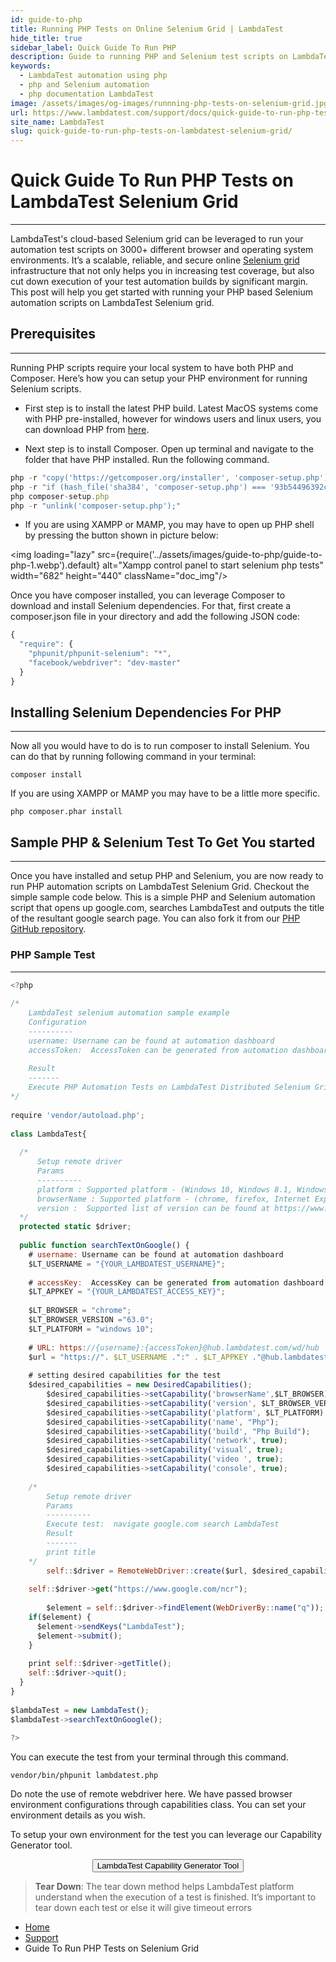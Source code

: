 ```yaml
---
id: guide-to-php
title: Running PHP Tests on Online Selenium Grid | LambdaTest
hide_title: true
sidebar_label: Quick Guide To Run PHP
description: Guide to running PHP and Selenium test scripts on LambdaTest Selenium automation grid online. Automated cross browser testing online using Selenium and PHP on 3000+ browsers on cloud
keywords:
  - LambdaTest automation using php
  - php and Selenium automation
  - php documentation LambdaTest
image: /assets/images/og-images/runnning-php-tests-on-selenium-grid.jpg
url: https://www.lambdatest.com/support/docs/quick-guide-to-run-php-tests-on-lambdatest-selenium-grid/
site_name: LambdaTest
slug: quick-guide-to-run-php-tests-on-lambdatest-selenium-grid/
---
```

# Quick Guide To Run PHP Tests on LambdaTest Selenium Grid
***

<script type="application/ld+json"
      dangerouslySetInnerHTML={{ __html: JSON.stringify({
       "@context": "https://schema.org",
        "@type": "BreadcrumbList",
        "itemListElement": [{
          "@type": "ListItem",
          "position": 1,
          "name": "LambdaTest",
          "item": "https://www.lambdatest.com"
        },{
          "@type": "ListItem",
          "position": 2,
          "name": "Support",
          "item": "https://www.lambdatest.com/support/docs/"
        },{
          "@type": "ListItem",
          "position": 3,
          "name": "Running PHP Tests",
          "item": "https://www.lambdatest.com/support/docs/quick-guide-to-run-php-tests-on-lambdatest-selenium-grid/"
        }]
      })
    }}
></script>

LambdaTest's cloud-based Selenium grid can be leveraged to run your automation test scripts on 3000+ different browser and operating system environments. It’s a scalable, reliable, and secure online [Selenium grid](https://www.lambdatest.com/selenium-automation) infrastructure that not only helps you in increasing test coverage, but also cut down execution of your test automation builds by significant margin. This post will help you get started with running your PHP based Selenium automation scripts on LambdaTest Selenium grid.

## Prerequisites
***

Running PHP scripts require your local system to have both PHP and Composer. Here’s how you can setup your PHP environment for running Selenium scripts.

- First step is to install the latest PHP build. Latest MacOS systems come with PHP pre-installed, however for windows users and linux users, you can download PHP from [here](https://www.php.net/manual/en/install.php).

- Next step is to install Composer. Open up terminal and navigate to the folder that have PHP installed. Run the following command.

```javascript
php -r "copy('https://getcomposer.org/installer', 'composer-setup.php');"
php -r "if (hash_file('sha384', 'composer-setup.php') === '93b54496392c062774670ac18b134c3b3a95e5a5e5c8f1a9f115f203b75bf9a129d5daa8ba6a13e2cc8a1da0806388a8') { echo 'Installer verified'; } else { echo 'Installer corrupt'; unlink('composer-setup.php'); } echo PHP_EOL;"
php composer-setup.php
php -r "unlink('composer-setup.php');"
```
- If you are using XAMPP or MAMP, you may have to open up PHP shell by pressing the button shown in picture below:

<img loading="lazy" src={require('../assets/images/guide-to-php/guide-to-php-1.webp').default} alt="Xampp control panel to start selenium php tests" width="682" height="440" className="doc_img"/>

Once you have composer installed, you can leverage Composer to download and install Selenium dependencies. For that, first create a composer.json file in your directory and add the following JSON code:

```javascript
{
  "require": {
    "phpunit/phpunit-selenium": "*",
    "facebook/webdriver": "dev-master"
  } 
}
```
## Installing Selenium Dependencies For PHP
***

Now all you would have to do is to run composer to install Selenium. You can do that by running following command in your terminal:

    composer install

If you are using XAMPP or MAMP you may have to be a little more specific.

    php composer.phar install

## Sample PHP & Selenium Test To Get You started
***

Once you have installed and setup PHP and Selenium, you are now ready to run PHP automation scripts on LambdaTest Selenium Grid. Checkout the simple sample code below. This is a simple PHP and Selenium automation script that opens up google.com, searches LambdaTest and outputs the title of the resultant google search page. You can also fork it from our [PHP GitHub repository](https://github.com/LambdaTest/php-selenium-sample).

### PHP Sample Test
***

```javascript
<?php
 
/*
    LambdaTest selenium automation sample example
    Configuration
    ----------
    username: Username can be found at automation dashboard
    accessToken:  AccessToken can be generated from automation dashboard or profile section
 
    Result
    -------
    Execute PHP Automation Tests on LambdaTest Distributed Selenium Grid
*/
 
require 'vendor/autoload.php';
 
class LambdaTest{
 
  /*
      Setup remote driver
      Params
      ----------
      platform : Supported platform - (Windows 10, Windows 8.1, Windows 8, Windows 7, macOS High Sierra, macOS Sierra, OS X El Capitan, OS X Yosemite, OS X Mavericks)
      browserName : Supported platform - (chrome, firefox, Internet Explorer, MicrosoftEdge, Safari)
      version :  Supported list of version can be found at https://www.lambdatest.com/capabilities-generator/
  */
  protected static $driver;
 
  public function searchTextOnGoogle() {
    # username: Username can be found at automation dashboard      
    $LT_USERNAME = "{YOUR_LAMBDATEST_USERNAME}";
     
    # accessKey:  AccessKey can be generated from automation dashboard or profile section
    $LT_APPKEY = "{YOUR_LAMBDATEST_ACCESS_KEY}";
 
    $LT_BROWSER = "chrome";
    $LT_BROWSER_VERSION ="63.0";
    $LT_PLATFORM = "windows 10";
     
    # URL: https://{username}:{accessToken}@hub.lambdatest.com/wd/hub
    $url = "https://". $LT_USERNAME .":" . $LT_APPKEY ."@hub.lambdatest.com/wd/hub";       
     
    # setting desired capabilities for the test
    $desired_capabilities = new DesiredCapabilities();
        $desired_capabilities->setCapability('browserName',$LT_BROWSER);
        $desired_capabilities->setCapability('version', $LT_BROWSER_VERSION);
        $desired_capabilities->setCapability('platform', $LT_PLATFORM);
        $desired_capabilities->setCapability('name', "Php");
        $desired_capabilities->setCapability('build', "Php Build");
        $desired_capabilities->setCapability('network', true);
        $desired_capabilities->setCapability('visual', true);
        $desired_capabilities->setCapability('video ', true);
        $desired_capabilities->setCapability('console', true);
     
    /*
        Setup remote driver
        Params
        ----------
        Execute test:  navigate google.com search LambdaTest
        Result
        -------
        print title
    */
        self::$driver = RemoteWebDriver::create($url, $desired_capabilities);      
                 
    self::$driver->get("https://www.google.com/ncr");
 
        $element = self::$driver->findElement(WebDriverBy::name("q"));
    if($element) {
      $element->sendKeys("LambdaTest");
      $element->submit();
    }
     
    print self::$driver->getTitle();
    self::$driver->quit();
  }    
}
 
$lambdaTest = new LambdaTest();
$lambdaTest->searchTextOnGoogle(); 
 
?>
```

You can execute the test from your terminal through this command.

    vendor/bin/phpunit lambdatest.php

Do note the use of remote webdriver here. We have passed browser environment configurations through capabilities class. You can set your environment details as you wish.

To setup your own environment for the test you can leverage our Capability Generator tool.

<center><a href="https://www.lambdatest.com/capabilities-generator/"><button name="button">LambdaTest Capability Generator Tool</button></a></center>

> **Tear Down**: The tear down method helps LambdaTest platform understand when the execution of a test is finished. It’s important to tear down each test or else it will give timeout errors

<nav aria-label="breadcrumbs">
  <ul className="breadcrumbs">
    <li className="breadcrumbs__item">
      <a className="breadcrumbs__link" href="https://www.lambdatest.com">Home</a>
    </li>
    <li className="breadcrumbs__item">
      <a className="breadcrumbs__link" href="/docs/getting-started-with-lambdatest-automation/">Support</a>
    </li>
    <li className="breadcrumbs__item breadcrumbs__item--active">
      <span className="breadcrumbs__link">Guide To Run PHP Tests on Selenium Grid</span>
    </li>
  </ul>
</nav>